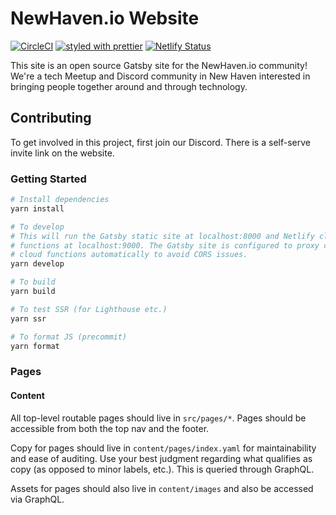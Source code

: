 # NewHaven.io Website

[![CircleCI](https://circleci.com/gh/a-trost/newhavenio.svg?style=svg)](https://circleci.com/gh/a-trost/newhavenio)
  [![styled with prettier](https://img.shields.io/badge/styled_with-prettier-ff69b4.svg)](https://github.com/prettier/prettier)
  [![Netlify Status](https://api.netlify.com/api/v1/badges/9fc179f1-e990-4301-a60f-4d0dedbcb593/deploy-status)](https://app.netlify.com/sites/fervent-kepler-18363b/deploys)

This site is an open source Gatsby site for the NewHaven.io community! We're a tech Meetup and Discord community in New Haven interested in bringing people together around and through technology.

## Contributing

To get involved in this project, first join our Discord. There is a self-serve invite link on the website.

### Getting Started

```bash
# Install dependencies
yarn install

# To develop
# This will run the Gatsby static site at localhost:8000 and Netlify cloud
# functions at localhost:9000. The Gatsby site is configured to proxy calls to
# cloud functions automatically to avoid CORS issues.
yarn develop

# To build
yarn build

# To test SSR (for Lighthouse etc.)
yarn ssr

# To format JS (precommit)
yarn format
```

### Pages

#### Content

All top-level routable pages should live in `src/pages/*`. Pages should be accessible from both the top nav and the footer.

Copy for pages should live in `content/pages/index.yaml` for maintainability and ease of auditing. Use your best judgment regarding what qualifies as copy (as opposed to minor labels, etc.). This is queried through GraphQL.

Assets for pages should also live in `content/images` and also be accessed via GraphQL.
